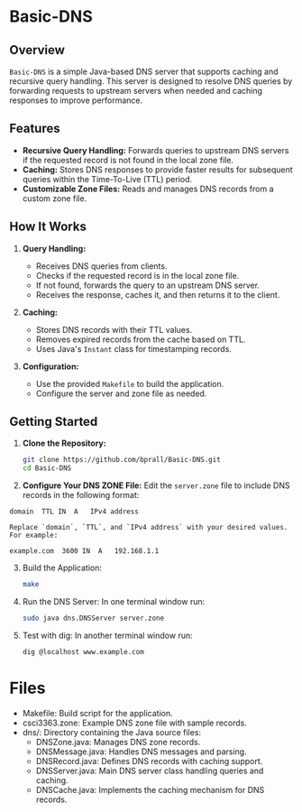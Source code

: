 # Basic-DNS

## Overview

`Basic-DNS` is a simple Java-based DNS server that supports caching and recursive query handling. This server is designed to resolve DNS queries by forwarding requests to upstream servers when needed and caching responses to improve performance.

## Features

- **Recursive Query Handling:** Forwards queries to upstream DNS servers if the requested record is not found in the local zone file.
- **Caching:** Stores DNS responses to provide faster results for subsequent queries within the Time-To-Live (TTL) period.
- **Customizable Zone Files:** Reads and manages DNS records from a custom zone file.

## How It Works

1. **Query Handling:**
   - Receives DNS queries from clients.
   - Checks if the requested record is in the local zone file.
   - If not found, forwards the query to an upstream DNS server.
   - Receives the response, caches it, and then returns it to the client.

2. **Caching:**
   - Stores DNS records with their TTL values.
   - Removes expired records from the cache based on TTL.
   - Uses Java's `Instant` class for timestamping records.

3. **Configuration:**
   - Use the provided `Makefile` to build the application.
   - Configure the server and zone file as needed.

## Getting Started

1. **Clone the Repository:**

   ```sh
   git clone https://github.com/bprall/Basic-DNS.git
   cd Basic-DNS
    ```
2. **Configure Your DNS ZONE File:**
    Edit the `server.zone` file to include DNS records in the following format:
        
```domain  TTL IN  A   IPv4 address```
    
    Replace `domain`, `TTL`, and `IPv4 address` with your desired values. For example:
        
```example.com  3600 IN  A   192.168.1.1```

3. Build the Application:
    ```sh
    make
    ```
4. Run the DNS Server:
    In one terminal window run:
    ```sh
    sudo java dns.DNSServer server.zone
    ```

5. Test with dig:
    In another terminal window run:
    ```sh
    dig @localhost www.example.com
    ```

# Files
- Makefile: Build script for the application.
- csci3363.zone: Example DNS zone file with sample records.
- dns/: Directory containing the Java source files:
    - DNSZone.java: Manages DNS zone records.
    - DNSMessage.java: Handles DNS messages and parsing.
    - DNSRecord.java: Defines DNS records with caching support.
    - DNSServer.java: Main DNS server class handling queries and caching.
    - DNSCache.java: Implements the caching mechanism for DNS records.
